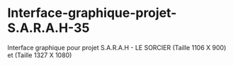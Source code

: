 # Interface-graphique-projet-S.A.R.A.H-35
Interface graphique pour projet S.A.R.A.H - LE SORCIER (Taille 1106 X 900) et (Taille 1327 X 1080)
